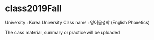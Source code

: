 # class2019Fall

University : Korea University
Class name : 영어음성학 (English Phonetics)

The class material, summary or practice will be uploaded
